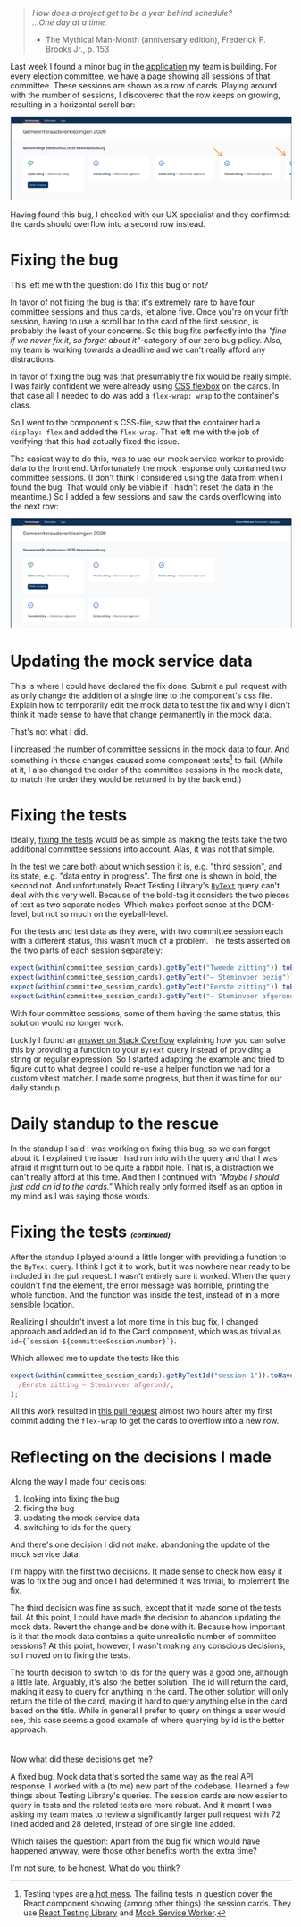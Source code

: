 <!--
.. title: How adding a flex-wrap almost spiraled out of control
.. slug: how-adding-a-flew-wrap-almost-spiraled-out-of-control
.. date: 2025-08-24
.. category: misc
.. tags: agile, bugs, programming, software development
.. type: text
.. description: The thin line between value and distraction
-->

> *How does a project get to be a year behind schedule?*  
> *...One day at a time.*  
> - The Mythical Man-Month (anniversary edition), Frederick P. Brooks Jr., p. 153

Last week I found a minor bug in the [application](https://github.com/kiesraad/abacus) my team is building. For every election committee, we have a page showing all sessions of that committee. These sessions are shown as a row of cards. Playing around with the number of sessions, I discovered that the row keeps on growing, resulting in a horizontal scroll bar:

![screenshot showing five committee session cards in a row, with the last one, all the way to the right, having only a small part of its left side visible](/images/2025/flex-wrap/cards-before.png)

<!-- TEASER_END -->

Having found this bug, I checked with our UX specialist and they confirmed: the cards should overflow into a second row instead.

# Fixing the bug

This left me with the question: do I fix this bug or not?

In favor of not fixing the bug is that it's extremely rare to have four committee sessions and thus cards, let alone five. Once you're on your fifth session, having to use a scroll bar to the card of the first session, is probably the least of your concerns. So this bug fits perfectly into the *"fine if we never fix it, so forget about it"*-category of our zero bug policy. Also, my team is working towards a deadline and we can't really afford any distractions.

In favor of fixing the bug was that presumably the fix would be really simple. I was fairly confident we were already using [CSS flexbox](https://css-tricks.com/snippets/css/a-guide-to-flexbox/) on the cards. In that case all I needed to do was add a `flex-wrap: wrap` to the container's class.

So I went to the component's CSS-file, saw that the container had a `display: flex` and added the `flex-wrap`. That left me with the job of verifying that this had actually fixed the issue.

The easiest way to do this, was to use our mock service worker to provide data to the front end. Unfortunately the mock response only contained two committee sessions. (I don't think I considered using the data from when I found the bug. That would only be viable if I hadn't reset the data in the meantime.) So I added a few sessions and saw the cards overflowing into the next row:

![screenshot showing five committee session cards, three on the first row, two on the second row](/images/2025/flex-wrap/cards-after.png)


# Updating the mock service data

This is where I could have declared the fix done. Submit a pull request with as only change the addition of a single line to the component's css file. Explain how to temporarily edit the mock data to test the fix and why I didn't think it made sense to have that change permanently in the mock data.

That's not what I did.

I increased the number of committee sessions in the mock data to four. And something in those changes caused some component tests[^1] to fail. (While at it, I also changed the order of the committee sessions in the mock data, to match the order they would be returned in by the back end.)

[^1]: Testing types are [a hot mess](https://smallsheds.garden/slides/rtc2019-testing-types.html#/). The failing tests in question cover the React component showing (among other things) the session cards. They use [React Testing Library](https://testing-library.com/docs/react-testing-library/intro/) and [Mock Service Worker](https://mswjs.io/).


# Fixing the tests

Ideally, [fixing the tests](link://slug/what-do-you-fix-when-you-fix-a-test) would be as simple as making the tests take the two additional committee sessions into account. Alas, it was not that simple.

In the test we care both about which session it is, e.g. "third session", and its state, e.g. "data entry in progress". The first one is shown in bold, the second not. And unfortunately React Testing Library's [`ByText`](https://testing-library.com/docs/queries/bytext) query can't deal with this very well. Because of the bold-tag it considers the two pieces of text as two separate nodes. Which makes perfect sense at the DOM-level, but not so much on the eyeball-level.

For the tests and test data as they were, with two committee session each with a different status, this wasn't much of a problem. The tests asserted on the two parts of each session separately:

```TypeScript
expect(within(committee_session_cards).getByText("Tweede zitting")).toBeVisible();
expect(within(committee_session_cards).getByText("— Steminvoer bezig")).toBeVisible();
expect(within(committee_session_cards).getByText("Eerste zitting")).toBeVisible();
expect(within(committee_session_cards).getByText("— Steminvoer afgerond")).toBeVisible();
```

With four committee sessions, some of them having the same status, this solution would no longer work.

Luckily I found an [answer on Stack Overflow](https://stackoverflow.com/a/56859650) explaining how you can solve this by providing a function to your `ByText` query instead of providing a string or regular expression. So I started adapting the example and tried to figure out to what degree I could re-use a helper function we had for a custom vitest matcher. I made some progress, but then it was time for our daily standup.


# Daily standup to the rescue

In the standup I said I was working on fixing this bug, so we can forget about it. I explained the issue I had run into with the query and that I was afraid it might turn out to be quite a rabbit hole. That is, a distraction we can't really afford at this time. And then I continued with *"Maybe I should just add an id to the cards."* Which really only formed itself as an option in my mind as I was saying those words.


# Fixing the tests <em style="font-size: 0.45em;">(continued)</em>

After the standup I played around a little longer with providing a function to the `ByText` query. I think I got it to work, but it was nowhere near ready to be included in the pull request. I wasn't entirely sure it worked. When the query couldn't find the element, the error message was horrible, printing the whole function. And the function was inside the test, instead of in a more sensible location.

Realizing I shouldn't invest a lot more time in this bug fix, I changed approach and added an id to the Card component, which was as trivial as ``id={`session-${committeeSession.number}`}``.

Which allowed me to update the tests like this:

```TypeScript
expect(within(committee_session_cards).getByTestId("session-1")).toHaveTextContent(
  /Eerste zitting — Steminvoer afgerond/,
);
```

All this work resulted in [this pull request](https://github.com/kiesraad/abacus/pull/2029) almost two hours after my first commit adding the `flex-wrap` to get the cards to overflow into a new row.


# Reflecting on the decisions I made

Along the way I made four decisions:

1. looking into fixing the bug
2. fixing the bug
3. updating the mock service data
4. switching to ids for the query

And there's one decision I did not make: abandoning the update of the mock service data.

I'm happy with the first two decisions. It made sense to check how easy it was to fix the bug and once I had determined it was trivial, to implement the fix.

The third decision was fine as such, except that it made some of the tests fail. At this point, I could have made the decision to abandon updating the mock data. Revert the change and be done with it. Because how important is it that the mock data contains a quite unrealistic number of committee sessions? At this point, however, I wasn't making any conscious decisions, so I moved on to fixing the tests.

The fourth decision to switch to ids for the query was a good one, although a little late. Arguably, it's also the better solution. The id will return the card, making it easy to query for anything in the card. The other solution will only return the title of the card, making it hard to query anything else in the card based on the title. While in general I prefer to query on things a user would see, this case seems a good example of where querying by id is the better approach.

<div style="margin-top: 2.2rem;" />

Now what did these decisions get me?

A fixed bug. Mock data that's sorted the same way as the real API response. I worked with a (to me) new part of the codebase. I learned a few things about Testing Library's queries. The session cards are now easier to query in tests and the related tests are more robust. And it meant I was asking my team mates to review a significantly larger pull request with 72 lined added and 28 deleted, instead of one single line added.

Which raises the question: Apart from the bug fix which would have happened anyway, were those other benefits worth the extra time?

I'm not sure, to be honest. What do you think?

